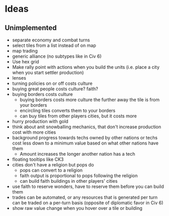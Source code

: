 # Ideas
## Unimplemented
* separate economy and combat turns
* select tiles from a list instead of on map
* map trading
* generic alliance (no subtypes like in Civ 6)
* Use hex grid
* Make rally point with actions when you build the units (i.e. place a city when you start settler production)
* lenses
* turning policies on or off costs culture
* buying great people costs culture? faith?
* buying borders costs culture
  * buying borders costs more culture the further away the tile is from your borders
  * encircling tiles converts them to your borders
  * can buy tiles from other players cities, but it costs more
* hurry production with gold
* think about anit snowballing mechanics, that don't increase production cost with more cities
* background progress towards techs owned by other nations or techs cost less down to a minimum value based on what other nations have them
  * Amount increases the longer another nation has a tech
* floating tooltips like CK3
* cities don't have a religion but pops do
  * pops can convert to a religion
  * faith output is proportional to pops following the religion
  * can build faith buildings in other players' cities
* use faith to reserve wonders, have to reserve them before you can build them
* trades can be automated, or any resources that is generated per turn can be traded on a per-turn basis (opposite of diplomatic favor in Civ 6)
* show raw value change when you hover over a tile or building